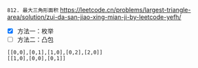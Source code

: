 
`812. 最大三角形面积` https://leetcode.cn/problems/largest-triangle-area/solution/zui-da-san-jiao-xing-mian-ji-by-leetcode-yefh/
- [x] 方法一：枚举
- [ ] 方法二：凸包

```
[[0,0],[0,1],[1,0],[0,2],[2,0]]
[[1,0],[0,0],[0,1]]
```
